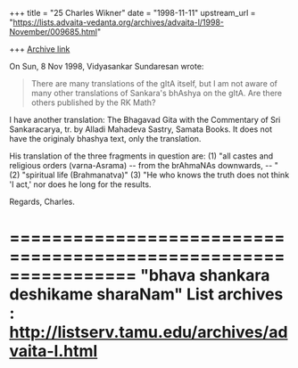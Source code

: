 +++
title = "25 Charles Wikner"
date = "1998-11-11"
upstream_url = "https://lists.advaita-vedanta.org/archives/advaita-l/1998-November/009685.html"

+++
[Archive link](https://lists.advaita-vedanta.org/archives/advaita-l/1998-November/009685.html)

On Sun, 8 Nov 1998, Vidyasankar Sundaresan <vidya at CCO.CALTECH.EDU> wrote:

> There are many translations of
> the gItA itself, but I am not aware of many other translations of
> Sankara's bhAshya on the gItA. Are there others published by the RK Math?

I have another translation: The Bhagavad Gita with the Commentary
of Sri Sankaracarya, tr. by Alladi Mahadeva Sastry, Samata Books.
It does not have the originaly bhashya text, only the translation.

His translation of the three fragments in question are:
(1) "all castes and religious orders (varna-Asrama) -- from the
     brAhmaNAs downwards, -- "
(2) "spiritual life (Brahmanatva)"
(3) "He who knows the truth does not think 'I act,' nor does he
     long for the results.

Regards, Charles.

================================================================
"bhava shankara deshikame sharaNam"
List archives : http://listserv.tamu.edu/archives/advaita-l.html
================================================================

